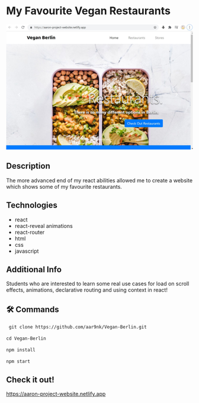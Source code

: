 # My Favourite Vegan Restaurants

![](vegan-berlin.JPG)

## Description

The more advanced end of my react abilities allowed me to create a website which shows some of my favourite restaurants.

## Technologies 
- react
- react-reveal animations
- react-router
- html
- css 
- javascript

## Additional Info

Students who are interested to learn some real use cases for load on scroll effects, animations, declarative routing and using context in react!


 ## 🛠️ Commands
 
 ` git clone https://github.com/aar9nk/Vegan-Berlin.git`
 
 `cd Vegan-Berlin`
  
 `npm install`
 
 `npm start`
 
 ## Check it out!
 
 https://aaron-project-website.netlify.app
